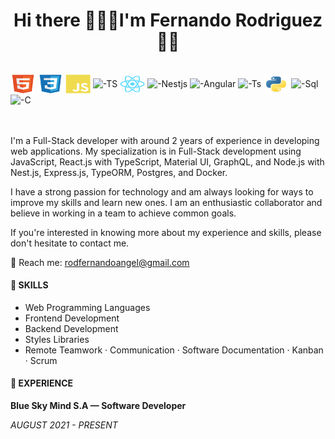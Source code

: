 # <div align="center">Hi there 🙍🏻‍♂️I'm Fernando Rodriguez 👨‍💻 </div>

<div style="display: inline_block"><br>
  <img align="center" alt="-HTML" height="30" width="40" src="https://raw.githubusercontent.com/devicons/devicon/master/icons/html5/html5-original.svg">
  <img align="center" alt="-CSS" height="30" width="40" src="https://raw.githubusercontent.com/devicons/devicon/master/icons/css3/css3-original.svg">
  <img align="center" alt="-Js" height="30" width="40" src="https://raw.githubusercontent.com/devicons/devicon/master/icons/javascript/javascript-plain.svg">
  <img align="center" alt="-TS" height="30" width="40" src="https://upload.wikimedia.org/wikipedia/commons/4/4c/Typescript_logo_2020.svg">
  <img align="center" alt="-React" height="30" width="40" src="https://raw.githubusercontent.com/devicons/devicon/master/icons/react/react-original.svg">
  <img align="center" alt="-Nestjs" height="30" width="40" src="https://d33wubrfki0l68.cloudfront.net/e937e774cbbe23635999615ad5d7732decad182a/26072/logo-small.ede75a6b.svg">
  <img align="center" alt="-Angular" height="35" width="35" src="https://upload.wikimedia.org/wikipedia/commons/thumb/c/cf/Angular_full_color_logo.svg/800px-Angular_full_color_logo.svg.png">
  <img align="center" alt="-Ts" height="30" width="40" src="https://upload.wikimedia.org/wikipedia/commons/thumb/2/27/PHP-logo.svg/1280px-PHP-logo.svg.png">
  <img align="center" alt="-Python" height="30" width="40" src="https://raw.githubusercontent.com/devicons/devicon/master/icons/python/python-original.svg">
  <img align="center" alt="-Sql" height="30" width="60" src="https://blog.desafiolatam.com/wp-content/uploads/2018/05/sql-logo.png">
  <img align="center" alt="-C" height="30" width="30" src="https://upload.wikimedia.org/wikipedia/commons/thumb/1/18/C_Programming_Language.svg/695px-C_Programming_Language.svg.png">
</div>
  <br/>
  <br/>
<div>

I'm a Full-Stack developer with around 2 years of experience in developing web applications. My specialization is in Full-Stack development using JavaScript, React.js with TypeScript, Material UI, GraphQL, and Node.js with Nest.js, Express.js, TypeORM, Postgres, and Docker.

I have a strong passion for technology and am always looking for ways to improve my skills and learn new ones. I am an enthusiastic collaborator and believe in working in a team to achieve common goals.

If you're interested in knowing more about my experience and skills, please don't hesitate to contact me.

📧 Reach me: rodfernandoangel@gmail.com

#### 🎯 SKILLS

- Web Programming Languages
- Frontend Development
- Backend Development
- Styles Libraries
- Remote Teamwork · Communication · Software Documentation · Kanban · Scrum

#### 💼 EXPERIENCE

**Blue Sky Mind S.A — Software Developer**

_AUGUST 2021 - PRESENT_

</div>
